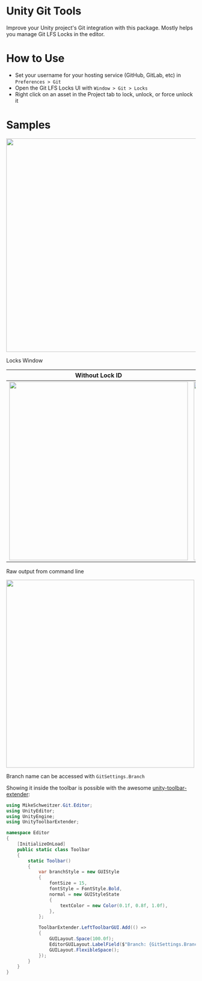 # Unity Git Tools

Improve your Unity project's Git integration with this package. Mostly helps you manage Git LFS Locks in the editor.

# How to Use

* Set your username for your hosting service (GitHub, GitLab, etc) in ```Preferences > Git```
* Open the Git LFS Locks UI with ```Window > Git > Locks```
* Right click on an asset in the Project tab to lock, unlock, or force unlock it

# Samples

<img src="https://user-images.githubusercontent.com/498714/196613042-7129ce08-32fb-4dee-9c1e-33c63561868b.gif" width=568>

Locks Window

| Without Lock ID | With Lock ID |
|-----------------|--------------|
| <img src="https://user-images.githubusercontent.com/498714/196605643-c003740f-99b5-4ea7-ab47-edd459f53fe0.png" width=475> | <img src="https://user-images.githubusercontent.com/498714/196605680-251905e1-8c3c-4bc9-a93b-f10a30e9fe2c.png" width=475> |

Raw output from command line

<img src="https://user-images.githubusercontent.com/498714/196608385-77d5cbcd-c7f8-4e20-b862-355be3acd418.png" width=500>

Branch name can be accessed with ```GitSettings.Branch```

Showing it inside the toolbar is possible with the awesome [unity-toolbar-extender](https://github.com/marijnz/unity-toolbar-extender):

```C#
using MikeSchweitzer.Git.Editor;
using UnityEditor;
using UnityEngine;
using UnityToolbarExtender;

namespace Editor
{
    [InitializeOnLoad]
    public static class Toolbar
    {
        static Toolbar()
        {
            var branchStyle = new GUIStyle
            {
                fontSize = 15,
                fontStyle = FontStyle.Bold,
                normal = new GUIStyleState
                {
                    textColor = new Color(0.1f, 0.8f, 1.0f),
                },
            };

            ToolbarExtender.LeftToolbarGUI.Add(() =>
            {
                GUILayout.Space(100.0f);
                EditorGUILayout.LabelField($"Branch: {GitSettings.Branch}", branchStyle);
                GUILayout.FlexibleSpace();
            });
        }
    }
}

```
